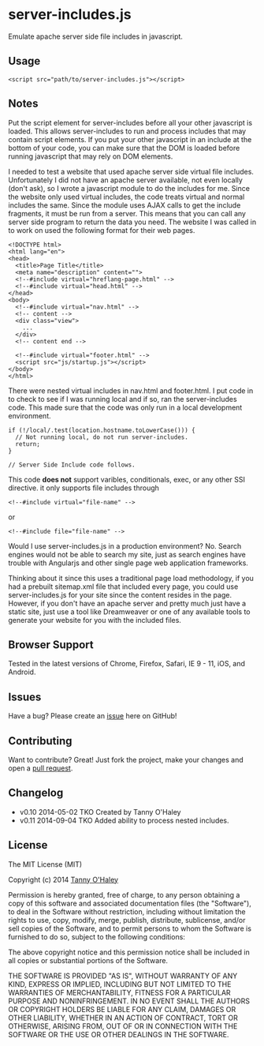 # server-includes.js

Emulate apache server side file includes in javascript.

## Usage

    <script src="path/to/server-includes.js"></script>

## Notes

Put the script element for server-includes before all your other javascript is loaded. This allows server-includes to run and process includes that may contain script elements. If you put your other javascript in an include at the bottom of your code, you can make sure that the DOM is loaded before running javascript that may rely on DOM elements.

I needed to test a website that used apache server side virtual file includes. Unfortunately I did not have an apache server available, not even locally (don't ask), so I wrote a javascript module to do the includes for me. Since the website only used virtual includes, the code treats virtual and normal includes the same. Since the module uses AJAX calls to get the include fragments, it must be run from a server. This means that you can call any server side program to return the data you need. The website I was called in to work on used the following format for their web pages.

    <!DOCTYPE html>
    <html lang="en">
    <head>
      <title>Page Title</title>
      <meta name="description" content="">
      <!--#include virtual="hreflang-page.html" -->
      <!--#include virtual="head.html" -->
    </head>
    <body>
      <!--#include virtual="nav.html" -->
      <!-- content -->
      <div class="view">
        ...
      </div>
      <!-- content end -->

      <!--#include virtual="footer.html" -->
      <script src="js/startup.js"></script>
    </body>
    </html>

There were nested virtual includes in nav.html and footer.html. I put code in to check to see if I was running local and if so, ran the server-includes code. This made sure that the code was only run in a local development environment.

    if (!/local/.test(location.hostname.toLowerCase())) {
      // Not running local, do not run server-includes.
      return;
    }

    // Server Side Include code follows.

This code **does not** support varibles, conditionals, exec, or any other SSI directive. it only supports file includes through

    <!--#include virtual="file-name" -->

or

    <!--#include file="file-name" -->

Would I use server-includes.js in a production environment? No. Search engines would not be able to search my site, just as search engines have trouble with Angularjs and other single page web application frameworks.

Thinking about it since this uses a traditional page load methodology, if you had a prebuilt sitemap.xml file that included every page, you could use server-includes.js for your site since the content resides in the page. However, if you don't have an apache server and pretty much just have a static site, just use a tool like Dreamweaver or one of any available tools to generate your website for you with the included files.

## Browser Support

Tested in the latest versions of Chrome, Firefox, Safari, IE 9 - 11, iOS, and Android.

## Issues

Have a bug? Please create an [issue](https://github.com/tannyo/server-includes.js/issues) here on GitHub!

## Contributing

Want to contribute? Great! Just fork the project, make your changes and open a [pull request](https://github.com/tannyo/server-includes.js/pulls).

## Changelog
* v0.10 2014-05-02 TKO Created by Tanny O'Haley
* v0.11 2014-09-04 TKO Added ability to process nested includes.

## License

The MIT License (MIT)

Copyright (c) 2014 [Tanny O'Haley](http://tanny.ica.com)

Permission is hereby granted, free of charge, to any person obtaining a copy
of this software and associated documentation files (the "Software"), to deal
in the Software without restriction, including without limitation the rights
to use, copy, modify, merge, publish, distribute, sublicense, and/or sell
copies of the Software, and to permit persons to whom the Software is
furnished to do so, subject to the following conditions:

The above copyright notice and this permission notice shall be included in all
copies or substantial portions of the Software.

THE SOFTWARE IS PROVIDED "AS IS", WITHOUT WARRANTY OF ANY KIND, EXPRESS OR
IMPLIED, INCLUDING BUT NOT LIMITED TO THE WARRANTIES OF MERCHANTABILITY,
FITNESS FOR A PARTICULAR PURPOSE AND NONINFRINGEMENT. IN NO EVENT SHALL THE
AUTHORS OR COPYRIGHT HOLDERS BE LIABLE FOR ANY CLAIM, DAMAGES OR OTHER
LIABILITY, WHETHER IN AN ACTION OF CONTRACT, TORT OR OTHERWISE, ARISING FROM,
OUT OF OR IN CONNECTION WITH THE SOFTWARE OR THE USE OR OTHER DEALINGS IN THE
SOFTWARE.
